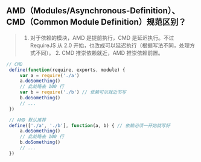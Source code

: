 ## AMD（Modules/Asynchronous-Definition）、CMD（Common Module Definition）规范区别？

> 1. 对于依赖的模块，AMD 是提前执行，CMD 是延迟执行。不过 RequireJS 从 2.0 开始，也改成可以延迟执行（根据写法不同，处理方式不同）。 2. CMD 推崇依赖就近，AMD 推崇依赖前置。

```javascript
// CMD
 define(function(require, exports, module) {
     var a = require('./a')
     a.doSomething()
     // 此处略去 100 行
     var b = require('./b') // 依赖可以就近书写
     b.doSomething()
     // ...
 })

 // AMD 默认推荐
 define(['./a', './b'], function(a, b) { // 依赖必须一开始就写好
     a.doSomething()
     // 此处略去 100 行
     b.doSomething()
     // ...
 })
```


